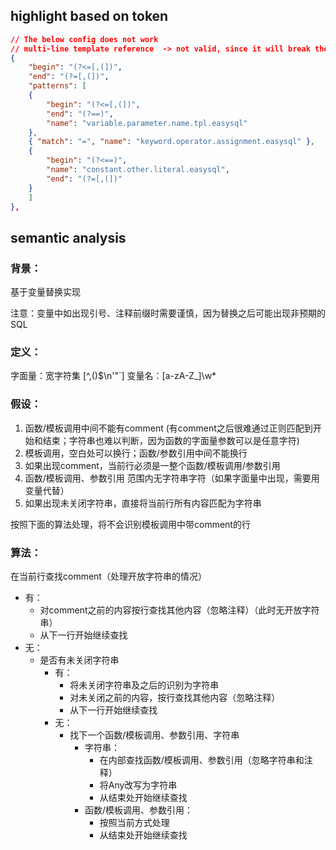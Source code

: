 ## highlight based on token
```json
// The below config does not work
// multi-line template reference  -> not valid, since it will break the other syntax
{
    "begin": "(?<=[,(])",
    "end": "(?=[,(])",
    "patterns": [
    {
        "begin": "(?<=[,(])",
        "end": "(?==)",
        "name": "variable.parameter.name.tpl.easysql"
    },
    { "match": "=", "name": "keyword.operator.assignment.easysql" },
    {
        "begin": "(?<==)",
        "name": "constant.other.literal.easysql",
        "end": "(?=[,(])"
    }
    ]
},
```

## semantic analysis

### 背景：

基于变量替换实现

注意：变量中如出现引号、注释前缀时需要谨慎，因为替换之后可能出现非预期的SQL

### 定义：
字面量：宽字符集 [^,()$\n'"`]
变量名：[a-zA-Z_]\w*


### 假设：

1. 函数/模板调用中间不能有comment (有comment之后很难通过正则匹配到开始和结束；字符串也难以判断，因为函数的字面量参数可以是任意字符)
2. 模板调用，空白处可以换行；函数/参数引用中间不能换行
3. 如果出现comment，当前行必须是一整个函数/模板调用/参数引用
4. 函数/模板调用、参数引用 范围内无字符串字符（如果字面量中出现，需要用变量代替）
5. 如果出现未关闭字符串，直接将当前行所有内容匹配为字符串

按照下面的算法处理，将不会识别模板调用中带comment的行

### 算法：

在当前行查找comment（处理开放字符串的情况）
- 有：
    - 对comment之前的内容按行查找其他内容（忽略注释）（此时无开放字符串）
    - 从下一行开始继续查找
- 无：
    - 是否有未关闭字符串
        - 有：
            - 将未关闭字符串及之后的识别为字符串
            - 对未关闭之前的内容，按行查找其他内容（忽略注释）
            - 从下一行开始继续查找
        - 无：
            - 找下一个函数/模板调用、参数引用、字符串
                - 字符串：
                    - 在内部查找函数/模板调用、参数引用（忽略字符串和注释）
                    - 将Any改写为字符串
                    - 从结束处开始继续查找
                - 函数/模板调用、参数引用：
                    - 按照当前方式处理
                    - 从结束处开始继续查找
